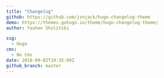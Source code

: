 ```yaml
---
title: "Changelog"
github: https://github.com/jsnjack/hugo-changelog-theme
demo: https://themes.gohugo.io/theme/hugo-changelog-theme/
author: Yauhen Shulitski

ssg:
  - Hugo
cms:
  - No Cms
date: 2018-09-02T19:35:09Z
github_branch: master
---
```

